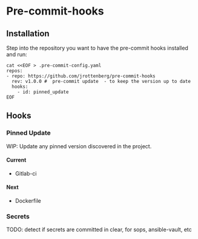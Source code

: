# Pre-commit-hooks


## Installation


Step into the repository you want to have the pre-commit hooks installed and run:


```
cat <<EOF > .pre-commit-config.yaml
repos:
- repo: https://github.com/jrottenberg/pre-commit-hooks
  rev: v1.0.0 #  pre-commit update  - to keep the version up to date
  hooks:
    - id: pinned_update
EOF
```

## Hooks


### Pinned Update

WIP: Update any pinned version discovered in the project.

#### Current

 - Gitlab-ci


#### Next

 - Dockerfile


### Secrets

TODO: detect if secrets are committed in clear, for sops, ansible-vault, etc
